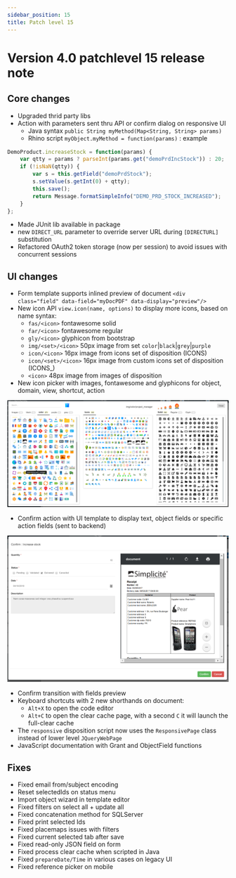```yaml
---
sidebar_position: 15
title: Patch level 15
---
```


Version 4.0 patchlevel 15 release note
======================================

Core changes
------------

- Upgraded thrid party libs
- Action with parameters sent thru API or confirm dialog on responsive UI
	- Java syntax `public String myMethod(Map<String, String> params) `
	- Rhino script `myObject.myMethod = function(params)` : example 

```javascript
DemoProduct.increaseStock = function(params) {
	var qtty = params ? parseInt(params.get("demoPrdIncStock")) : 20;
	if (!isNaN(qtty)) {
		var s = this.getField("demoPrdStock");
		s.setValue(s.getInt(0) + qtty);
		this.save();
		return Message.formatSimpleInfo("DEMO_PRD_STOCK_INCREASED");
	}
};
```

- Made JUnit lib available in package
- new `DIRECT_URL` parameter to override server URL during `[DIRECTURL]` substitution
- Refactored OAuth2 token storage (now per session) to avoid issues with concurrent sessions

UI changes
----------

- Form template supports inlined preview of document `<div class="field" data-field="myDocPDF" data-display="preview"/>`
- New icon API `view.icon(name, options)` to display more icons, based on name syntax:
	- `fas/<icon>` fontawesome solid
	- `far/<icon>` fontawesome regular
	- `gly/<icon>` glyphicon from bootstrap
	- `img/<set>/<icon>` 50px image from set `color`|`black`|`grey`|`purple`
	- `icon/<icon>` 16px image from icons set of disposition (ICONS)
	- `icon/<set>/<icon>` 16px image from custom icons set of disposition (ICONS_<set>)
	- `<icon>` 48px image from images of disposition
- New icon picker with images, fontawesome and glyphicons for object, domain, view, shortcut, action

![](img/releasenote-patchlevel-15/iconpicker.png)

- Confirm action with UI template to display text, object fields or specific action fields (sent to backend)

![](img/releasenote-patchlevel-15/confirm.png)

- Confirm transition with fields preview
- Keyboard shortcuts with 2 new shorthands on document:
	- `Alt+X` to open the code editor
	- `Alt+C` to open the clear cache page, with a second `C` it will launch the full-clear cache
- The `responsive` disposition script now uses the `ResponsivePage` class instead of lower level `JQueryWebPage`
- JavaScript documentation with Grant and ObjectField functions

Fixes
-----

- Fixed email from/subject encoding
- Reset selectedIds on status menu
- Import object wizard in template editor
- Fixed filters on select all + update all
- Fixed concatenation method for SQLServer
- Fixed print selected Ids
- Fixed placemaps issues with filters
- Fixed current selected tab after save
- Fixed read-only JSON field on form
- Fixed process clear cache when scripted in Java
- Fixed `prepareDate/Time` in various cases on legacy UI
- Fixed reference picker on mobile

